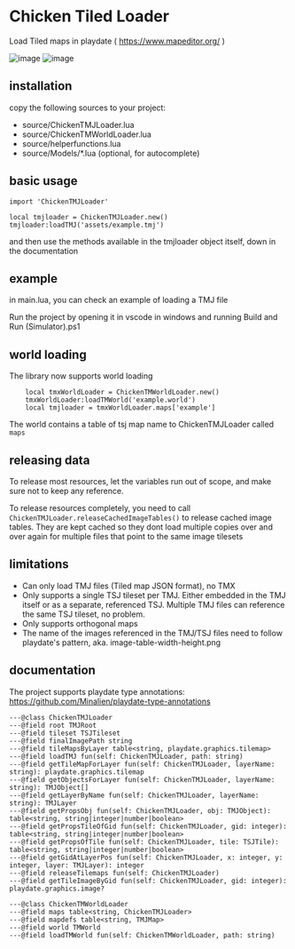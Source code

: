 # Chicken Tiled Loader
Load Tiled maps in playdate ( https://www.mapeditor.org/ )

![image](https://github.com/dganzella/chickenTiledLoader/assets/30127664/4c71ca16-abd9-410b-9f04-4c87b9eed6e1)
![image](https://github.com/user-attachments/assets/2f45008e-ecdb-4308-9517-b6feafe0e5c2)


## installation

copy the following sources to your project:

- source/ChickenTMJLoader.lua
- source/ChickenTMWorldLoader.lua
- source/helperfunctions.lua
- source/Models/*.lua (optional, for autocomplete)

## basic usage
```
import 'ChickenTMJLoader'

local tmjloader = ChickenTMJLoader.new()
tmjloader:loadTMJ('assets/example.tmj')
```
and then use the methods available in the tmjloader object itself, down in the documentation

## example

in main.lua, you can check an example of loading a TMJ file

Run the project by opening it in vscode in windows and running Build and Run (Simulator).ps1

## world loading

The library now supports world loading

```
    local tmxWorldLoader = ChickenTMWorldLoader.new()
    tmxWorldLoader:loadTMWorld('example.world')
    local tmjloader = tmxWorldLoader.maps['example']
```

The world contains a table of tsj map name to ChickenTMJLoader called ```maps```

## releasing data

To release most resources, let the variables run out of scope, and make sure not to keep any reference.

To release resources completely, you need to call ```ChickenTMJLoader.releaseCachedImageTables()``` to release cached image tables. They are kept cached so they dont load multiple copies over and over again for multiple files that point to the same image tilesets

## limitations

- Can only load TMJ files (Tiled map JSON format), no TMX
- Only supports a single TSJ tileset per TMJ. Either embedded in the TMJ itself or as a separate, referenced TSJ. Multiple TMJ files can reference the same TSJ tileset, no problem.
- Only supports orthogonal maps
- The name of the images referenced in the TMJ/TSJ files need to follow playdate's pattern, aka. image-table-width-height.png

## documentation

The project supports playdate type annotations: https://github.com/Minalien/playdate-type-annotations

```
---@class ChickenTMJLoader
---@field root TMJRoot
---@field tileset TSJTileset
---@field finalImagePath string
---@field tileMapsByLayer table<string, playdate.graphics.tilemap>
---@field loadTMJ fun(self: ChickenTMJLoader, path: string)
---@field getTileMapForLayer fun(self: ChickenTMJLoader, layerName: string): playdate.graphics.tilemap
---@field getObjectsForLayer fun(self: ChickenTMJLoader, layerName: string): TMJObject[]
---@field getLayerByName fun(self: ChickenTMJLoader, layerName: string): TMJLayer
---@field getPropsObj fun(self: ChickenTMJLoader, obj: TMJObject): table<string, string|integer|number|boolean>
---@field getPropsTileOfGid fun(self: ChickenTMJLoader, gid: integer): table<string, string|integer|number|boolean>
---@field getPropsOfTile fun(self: ChickenTMJLoader, tile: TSJTile): table<string, string|integer|number|boolean>
---@field getGidAtLayerPos fun(self: ChickenTMJLoader, x: integer, y: integer, layer: TMJLayer): integer
---@field releaseTilemaps fun(self: ChickenTMJLoader)
---@field getTileImageByGid fun(self: ChickenTMJLoader, gid: integer): playdate.graphics.image?
```

```
---@class ChickenTMWorldLoader
---@field maps table<string, ChickenTMJLoader>
---@field mapdefs table<string, TMJMap>
---@field world TMWorld
---@field loadTMWorld fun(self: ChickenTMWorldLoader, path: string)
```
